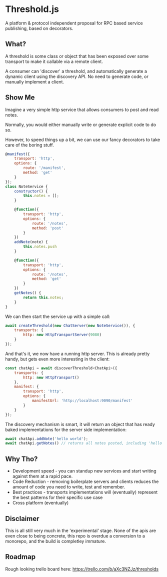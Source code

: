 # Threshold.js
A platform & protocol independent proposal for RPC based service publishing, based on decorators.

## What?

A threshold is some class or object that has been exposed over some transport to make it callable via a remote client. 

A consumer can 'discover' a threshold, and automatically generate a dynamic client using the discovery API. No need to generate code, or manually implement a client.

## Show Me

Imagine a very simple http service that allows consumers to post and read notes.

Normally, you would either manually write or generate explicit code to do so.

However, to speed things up a bit, we can use our fancy decorators to take care of the boring stuff.

```js
@manifest({
    transport: 'http',
    options: {
        route: '/manifest',
        method: 'get'
    }
});
class NoteService {
    constructor() {
        this.notes = [];
    }

    @function({
        transport: 'http',
        options: {
            route: '/notes',
            method: 'post'
        }
    })
    addNote(note) {
        this.notes.push
    }

    @function({
        transport: 'http',
        options: {
            route: '/notes',
            method: 'get'
        }
    })
    getNotes() {
        return this.notes;
    }
}
```

We can then start the service up with a simple call:

```js
await createThreshold(new ChatServer(new NoteService()), {
    transports: {
        http: new HttpTransportServer(9080)
    }
});
```
And that's it, we now have a running http server. This is already pretty handy, but gets even more interesting in the client:

```js
const chatApi = await discoverThreshold<ChatApi>({
    transports: {
        http: new HttpTransport()
    },
    manifest: {
        transport: 'http',
        options: {
            manifestUrl: 'http://localhost:9090/manifest'
        }
    }
});
```

The discovery mechanism is smart, it will return an object that has ready baked implementations for the server side implementation:

```js
await chatApi.addNote('hello world');
await chatApi.getNotes() // returns all notes posted, including 'hello world'
```

## Why Tho?

* Development speed - you can standup new services and start writing against them at a rapid pace.
* Code Reduction - removing boilerplate servers and clients reduces the amount of code you need to write, test and remember.
* Best practices - transports implementations will (eventually) represent the best patterns for their specific use case
* Cross platform (eventually) 

## Disclaimer
This is all still very much in the 'experimental' stage. None of the apis are even close to being concrete, this repo is overdue a conversion to a monorepo, and the build is completley immature.

## Roadmap 

Rough looking trello board here: https://trello.com/b/aXc3NZJz/thresholds


